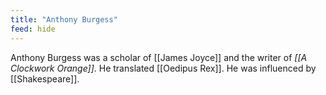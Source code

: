 ```yaml
---
title: "Anthony Burgess"
feed: hide
---
```


Anthony Burgess was a scholar of [[James Joyce]] and the writer of _[[A Clockwork Orange]]_. He translated [[Oedipus Rex]]. He was influenced by [[Shakespeare]]. 